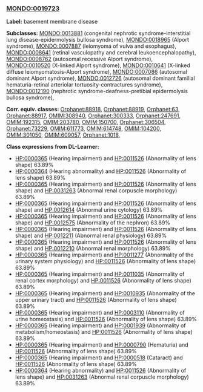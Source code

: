 
### [MONDO:0019723](http://purl.obolibrary.org/obo/MONDO_0019723)
**Label:** basement membrane disease

**Subclasses:** [MONDO:0013881](http://purl.obolibrary.org/obo/MONDO_0013881) (congenital nephrotic syndrome-interstitial lung disease-epidermolysis bullosa syndrome), [MONDO:0018965](http://purl.obolibrary.org/obo/MONDO_0018965) (Alport syndrome), [MONDO:0007887](http://purl.obolibrary.org/obo/MONDO_0007887) (leiomyoma of vulva and esophagus), [MONDO:0008641](http://purl.obolibrary.org/obo/MONDO_0008641) (retinal vasculopathy and cerebral leukoencephalopathy), [MONDO:0008762](http://purl.obolibrary.org/obo/MONDO_0008762) (autosomal recessive Alport syndrome), [MONDO:0010520](http://purl.obolibrary.org/obo/MONDO_0010520) (X-linked Alport syndrome), [MONDO:0010641](http://purl.obolibrary.org/obo/MONDO_0010641) (X-linked diffuse leiomyomatosis-Alport syndrome), [MONDO:0007086](http://purl.obolibrary.org/obo/MONDO_0007086) (autosomal dominant Alport syndrome), [MONDO:0012726](http://purl.obolibrary.org/obo/MONDO_0012726) (autosomal dominant familial hematuria-retinal arteriolar tortuosity-contractures syndrome), [MONDO:0012190](http://purl.obolibrary.org/obo/MONDO_0012190) (nephrotic syndrome-deafness-pretibial epidermolysis bullosa syndrome), 

**Corr. equiv. classes:** [Orphanet:88918](http://www.orpha.net/ORDO/Orphanet_88918), [Orphanet:88919](http://www.orpha.net/ORDO/Orphanet_88919), [Orphanet:63](http://www.orpha.net/ORDO/Orphanet_63), [Orphanet:88917](http://www.orpha.net/ORDO/Orphanet_88917), [OMIM:308940](http://purl.obolibrary.org/obo/OMIM_308940), [Orphanet:300333](http://www.orpha.net/ORDO/Orphanet_300333), [Orphanet:247691](http://www.orpha.net/ORDO/Orphanet_247691), [OMIM:192315](http://purl.obolibrary.org/obo/OMIM_192315), [OMIM:203780](http://purl.obolibrary.org/obo/OMIM_203780), [OMIM:150700](http://purl.obolibrary.org/obo/OMIM_150700), [Orphanet:306504](http://www.orpha.net/ORDO/Orphanet_306504), [Orphanet:73229](http://www.orpha.net/ORDO/Orphanet_73229), [OMIM:611773](http://purl.obolibrary.org/obo/OMIM_611773), [OMIM:614748](http://purl.obolibrary.org/obo/OMIM_614748), [OMIM:104200](http://purl.obolibrary.org/obo/OMIM_104200), [OMIM:301050](http://purl.obolibrary.org/obo/OMIM_301050), [OMIM:609057](http://purl.obolibrary.org/obo/OMIM_609057), [Orphanet:1018](http://www.orpha.net/ORDO/Orphanet_1018), 

**Class expressions from DL-Learner:**

- [HP:0000365](http://purl.obolibrary.org/obo/HP_0000365) (Hearing impairment) and [HP:0011526](http://purl.obolibrary.org/obo/HP_0011526) (Abnormality of lens shape) 63.89%
- [HP:0000364](http://purl.obolibrary.org/obo/HP_0000364) (Hearing abnormality) and [HP:0011526](http://purl.obolibrary.org/obo/HP_0011526) (Abnormality of lens shape) 63.89%
- [HP:0000365](http://purl.obolibrary.org/obo/HP_0000365) (Hearing impairment) and [HP:0011526](http://purl.obolibrary.org/obo/HP_0011526) (Abnormality of lens shape) and [HP:0031263](http://purl.obolibrary.org/obo/HP_0031263) (Abnormal renal corpuscle morphology) 63.89%
- [HP:0000365](http://purl.obolibrary.org/obo/HP_0000365) (Hearing impairment) and [HP:0011526](http://purl.obolibrary.org/obo/HP_0011526) (Abnormality of lens shape) and [HP:0012614](http://purl.obolibrary.org/obo/HP_0012614) (Abnormal urine cytology) 63.89%
- [HP:0000365](http://purl.obolibrary.org/obo/HP_0000365) (Hearing impairment) and [HP:0011526](http://purl.obolibrary.org/obo/HP_0011526) (Abnormality of lens shape) and [HP:0012575](http://purl.obolibrary.org/obo/HP_0012575) (Abnormality of the nephron) 63.89%
- [HP:0000365](http://purl.obolibrary.org/obo/HP_0000365) (Hearing impairment) and [HP:0011526](http://purl.obolibrary.org/obo/HP_0011526) (Abnormality of lens shape) and [HP:0012211](http://purl.obolibrary.org/obo/HP_0012211) (Abnormal renal physiology) 63.89%
- [HP:0000365](http://purl.obolibrary.org/obo/HP_0000365) (Hearing impairment) and [HP:0011526](http://purl.obolibrary.org/obo/HP_0011526) (Abnormality of lens shape) and [HP:0012210](http://purl.obolibrary.org/obo/HP_0012210) (Abnormal renal morphology) 63.89%
- [HP:0000365](http://purl.obolibrary.org/obo/HP_0000365) (Hearing impairment) and [HP:0011277](http://purl.obolibrary.org/obo/HP_0011277) (Abnormality of the urinary system physiology) and [HP:0011526](http://purl.obolibrary.org/obo/HP_0011526) (Abnormality of lens shape) 63.89%
- [HP:0000365](http://purl.obolibrary.org/obo/HP_0000365) (Hearing impairment) and [HP:0011035](http://purl.obolibrary.org/obo/HP_0011035) (Abnormality of renal cortex morphology) and [HP:0011526](http://purl.obolibrary.org/obo/HP_0011526) (Abnormality of lens shape) 63.89%
- [HP:0000365](http://purl.obolibrary.org/obo/HP_0000365) (Hearing impairment) and [HP:0010935](http://purl.obolibrary.org/obo/HP_0010935) (Abnormality of the upper urinary tract) and [HP:0011526](http://purl.obolibrary.org/obo/HP_0011526) (Abnormality of lens shape) 63.89%
- [HP:0000365](http://purl.obolibrary.org/obo/HP_0000365) (Hearing impairment) and [HP:0003110](http://purl.obolibrary.org/obo/HP_0003110) (Abnormality of urine homeostasis) and [HP:0011526](http://purl.obolibrary.org/obo/HP_0011526) (Abnormality of lens shape) 63.89%
- [HP:0000365](http://purl.obolibrary.org/obo/HP_0000365) (Hearing impairment) and [HP:0001939](http://purl.obolibrary.org/obo/HP_0001939) (Abnormality of metabolism/homeostasis) and [HP:0011526](http://purl.obolibrary.org/obo/HP_0011526) (Abnormality of lens shape) 63.89%
- [HP:0000365](http://purl.obolibrary.org/obo/HP_0000365) (Hearing impairment) and [HP:0000790](http://purl.obolibrary.org/obo/HP_0000790) (Hematuria) and [HP:0011526](http://purl.obolibrary.org/obo/HP_0011526) (Abnormality of lens shape) 63.89%
- [HP:0000365](http://purl.obolibrary.org/obo/HP_0000365) (Hearing impairment) and [HP:0000518](http://purl.obolibrary.org/obo/HP_0000518) (Cataract) and [HP:0011526](http://purl.obolibrary.org/obo/HP_0011526) (Abnormality of lens shape) 63.89%
- [HP:0000364](http://purl.obolibrary.org/obo/HP_0000364) (Hearing abnormality) and [HP:0011526](http://purl.obolibrary.org/obo/HP_0011526) (Abnormality of lens shape) and [HP:0031263](http://purl.obolibrary.org/obo/HP_0031263) (Abnormal renal corpuscle morphology) 63.89%



